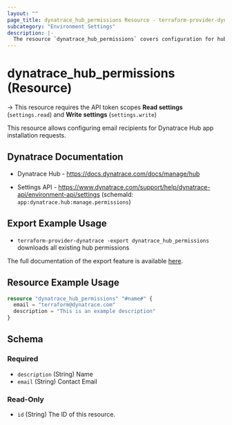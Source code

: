 ```yaml
---
layout: ""
page_title: dynatrace_hub_permissions Resource - terraform-provider-dynatrace"
subcategory: "Environment Settings"
description: |-
  The resource `dynatrace_hub_permissions` covers configuration for hub permissions
---
```


# dynatrace_hub_permissions (Resource)

-> This resource requires the API token scopes **Read settings** (`settings.read`) and **Write settings** (`settings.write`)

This resource allows configuring email recipients for Dynatrace Hub app installation requests.

## Dynatrace Documentation

- Dynatrace Hub - https://docs.dynatrace.com/docs/manage/hub

- Settings API - https://www.dynatrace.com/support/help/dynatrace-api/environment-api/settings (schemaId: `app:dynatrace.hub:manage.permissions`)

## Export Example Usage

- `terraform-provider-dynatrace -export dynatrace_hub_permissions` downloads all existing hub permissions

The full documentation of the export feature is available [here](https://dt-url.net/h203qmc).

## Resource Example Usage

```terraform
resource "dynatrace_hub_permissions" "#name#" {
  email = "terraform@dynatrace.com"
  description = "This is an example description"
}
```

<!-- schema generated by tfplugindocs -->
## Schema

### Required

- `description` (String) Name
- `email` (String) Contact Email

### Read-Only

- `id` (String) The ID of this resource.
 